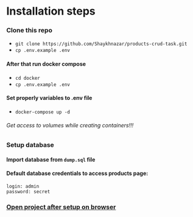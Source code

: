 # Installation steps

### Clone this repo
* `git clone https://github.com/Shaykhnazar/products-crud-task.git`
* `cp .env.example .env`

#### After that run docker compose
* `cd docker`
* `cp .env.example .env`
#### Set properly variables to .env file
* `docker-compose up -d`
###### Get access to volumes while creating containers!!!


### Setup database
#### Import database from `dump.sql` file

#### Default database credentials to access products page:
```
login: admin
password: secret
```

### [Open project after setup on browser](http://127.0.0.1:8000)